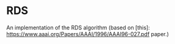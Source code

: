 # RDS
An implementation of the RDS algorithm (based on [this]: https://www.aaai.org/Papers/AAAI/1996/AAAI96-027.pdf paper.)